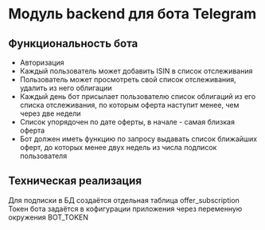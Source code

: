 # Модуль backend для бота Telegram

## Функциональность бота

- Авторизация
- Каждый пользователь может добавить ISIN в список отслеживания
- Пользователь может просмотреть свой список отслеживания, удалить из него облигации
- Каждый день бот присылает пользователю список облигаций из его списка отслеживания, по которым оферта наступит менее, чем через две недели
- Список упорядочен по дате оферты, в начале - самая близкая оферта
- Бот должен иметь функцию по запросу выдавать список ближайших оферт, до которых менее двух недель из числа подписок пользователя

## Техническая реализация

Для подписки в БД создаётся отдельная таблица offer_subscription
Токен бота задаётся в кофигурации приложения через переменную окружения BOT_TOKEN
